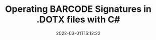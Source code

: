 ---
############################# Static ############################
layout: "auto-gen-signature"
date: 2022-03-01T15:12:22
draft: false
otherformats: 
breadcrumb: put BARCODE signature on DOTX for C#

############################# Head ############################
head_title: "Adding BARCODE signatures in a DOTX file with C#"
head_description: "Put BARCODE Signature on DOTX file for .NET using a few lines of code. Use the GroupDocs Document Signature API to sign dozens file formats."

############################# Header ############################
title: "Operating BARCODE Signatures in .DOTX files with C#"
description: "How to {{OPERATION}} BARCODE Signature with a few lines of .NET code"
bg_image: "https://cms.admin.containerize.com/templates/aspose/App_Themes/V3/images/bg/header1.png"
bg_overlay: false
button:
    enable: true

############################# SubMenu ############################
submenu:
    enable: true

    left:
        img_alt: "GroupDocs.Signature for .NET"
        image: "https://cms.admin.containerize.com/templates/groupdocs/images/product-logos/90x90-noborder/groupdocs-signature-net.png"
        product: "GroupDocs.Signature"
        platform: ".NET"



############################# About ############################
about:
    enable: true
    title: "About GroupDocs.Signature for .NET API"
    content: |
        [GroupDocs.Signature for .NET](https://products.groupdocs.com/signature/net/) is a advanced .NET API to electronically sign digital documents using various signature types such as text, image, barcode, QR-code, stamp, form-field and metadata. Users can load, edit, validate, save, remove, preview and search digital signatures within PDF, Microsoft Word, Excel worksheets, PowerPoint presentations, Adobe Photoshop, metafiles and image file formats, with additional support for customizing signature properties as needed.
    

overview:
    enable: true
    content: |
        Sign your DOTX files with BARCODE signatures using .NET easily. You can use just a couple of C# code lines in any platform of your choice like - Windows, Linux, macOS.
        You can put BARCODE on DOTX file in a very convenient way and for free. Besides that it is possible to sign DOTX files using advanced BARCODE options. 
        
        There are a lot of options features to sign DOTX which you may use for your purposes:

        * BARCODE position on the page can be set up as absolutely as relatively;;
        * One BARCODE signature may be placed on specified pages of multi-page documents;;
        * A lot of additional signature features like color, size, border etc. are available..
        
        There are also saving options for signed DOTX file:

        * after signing file might be saved with other supported format;
        * furthermore file can be encrypted with password or saved to memory stream.

        Signing DOTX files with BARCODE provides vast amount opportunities for users. Moreover there is no need for any additional software installed - like MS Office, Open Office, Adobe Acrobat Reader etc.


############################# Steps ############################
steps:
    enable: true
    title_left: "Steps to sign DOTX with BARCODE in C#"
    content_left: |
        [GroupDocs.Signature for .NET](https://products.groupdocs.com/signature/net/) provides ability to sign DOTX documents with BARCODE signatures quick and easily.
        
        * Create an instance of Signature class providing DOTX file supposed to signing as path or memory stream
        * Instantiate SignOptions class and set all demanded data.
        * Invoke the Signature.Sign passing output DOTX file or memory stream

    title_right: "System Requirements"
    content_right: |
        Documents signing with GroupDocs.Signature for .NET can be performed in just a few simple steps. Our APIs are supported on all major platforms and operating systems. Before executing the code below, make sure you have the following prerequisites installed on your system.

        * Operating systems: Microsoft Windows, Linux, MacOS
        * Development environments: Microsoft Visual Studio, Xamarin, MonoDevelop
        * Frameworks: .NET Framework, .NET Standard, .NET Core, Mono
        * Get the latest GroupDocs.Signature for .NET from [Nuget](https://www.nuget.org/packages/groupdocs.signature)
         
    code: |
        ```csharp    
                // Instantiate Signature for DOTX file
        string filePath = "input.dotx";
        // Set up output DOTX file
        string outputFilePath = "input.dotx";

        using (GroupDocs.Signature.Signature signature = new GroupDocs.Signature.Signature(filePath))
        {
                //Provide sign options
                TextSignOptions options = new TextSignOptions("John Smith")
                {
                    // set signature position
                    Left = 50,
                    Top = 200,
                };

                // sign DOTX document
                SignResult result = signature.Sign(outputFilePath, options);
        }

        ```

demos:
    enable: true
    title: "Signing DOTX documents with BARCODE Live Demo"
    content: |
       Sign DOTX file with BARCODE signature right now by visiting the [GroupDocs.Signature App](https://products.groupdocs.app/signature/family) website. Free online demo waiting for you.
          

more_formats:
    enable: true
    title: "Other supported BARCODE signatures for C#"
    content: "You can also sign DOTX with other signature types. Please see the list below."
       
       
back_to_top:
    enable: true
---